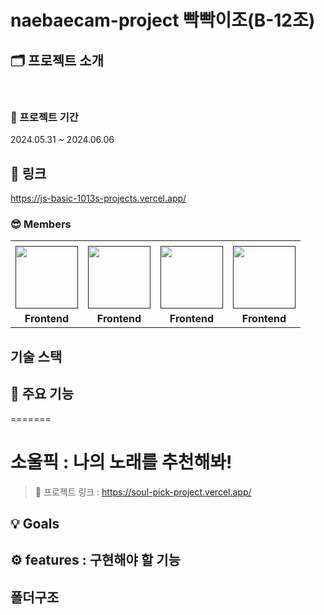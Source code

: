 # naebaecam-project 빡빡이조(B-12조)

## 🗂️ 프로젝트 소개

<br>

### 📆 프로젝트 기간

2024.05.31 ~ 2024.06.06

## 🔖 링크

<a href="https://soul-pick-project.vercel.app/
">https://js-basic-1013s-projects.vercel.app/</a>

### 😎 Members

<table>
   <tr>
    <td align="center"><b></b></td>
    <td align="center"><b></b></td>
    <td align="center"><b></b></td>
    <td align="center"><b></b></td>
  </tr>
  <tr>
    <td align="center"><a href=""><img src="https://avatars.githubusercontent.com/u/81284265?v=4" width="100px" /></a></td>
    <td align="center"><a href=""><img src="https://avatars.githubusercontent.com/u/166623471?v=4" width="100px" /></a></td>
    <td align="center"><a href=""><img src="https://avatars.githubusercontent.com/u/75258514?v=4" width="100px" /></a></td>
    <td align="center"><a href=""><img src="https://avatars.githubusercontent.com/u/110883544?v=4" width="100px" /></a></td>
  </tr>
  <tr>
    <td align="center"><b>Frontend</b></td>
    <td align="center"><b>Frontend</b></td>
    <td align="center"><b>Frontend</b></td>
    <td align="center"><b>Frontend</b></td>
  </tr>
</table>

## 기술 스택

<!-- <img src="https://img.shields.io/badge/html5-E34F26?style=for-the-badge&logo=html5&logoColor=white"> <img src="https://img.shields.io/badge/css-1572B6?style=for-the-badge&logo=css3&logoColor=white"> <img src="https://img.shields.io/badge/javascript-F7DF1E?style=for-the-badge&logo=javascript&logoColor=black">
<br>
<br> -->

## 📌 주요 기능
=======
<h1> 소울픽 : 나의 노래를 추천해봐!</h1>

> 🔗 프로젝트 링크 : <https://soul-pick-project.vercel.app/>

## 💡 Goals

## ⚙️ features : 구현해야 할 기능

## 폴더구조
